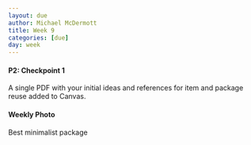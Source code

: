 ```yaml
---
layout: due
author: Michael McDermott
title: Week 9
categories: [due]
day: week
---
```

#### P2: Checkpoint 1
A single PDF with your initial ideas and references for item and package reuse added to Canvas.

#### Weekly Photo
Best minimalist package